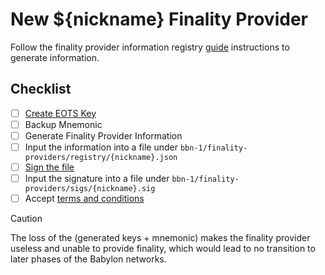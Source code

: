 # New ${nickname} Finality Provider

Follow the finality provider information registry
[guide](https://github.com/babylonlabs-io/networks/blob/ef18868512b0b9c823c653cdabc975f88b6fc7a2/bbn-1/finality-providers/README.md#L1)
instructions to generate information.

## Checklist

- [ ] [Create EOTS Key](https://github.com/babylonlabs-io/networks/blob/ef18868512b0b9c823c653cdabc975f88b6fc7a2/bbn-1/finality-providers/README.md#L154)
- [ ] Backup Mnemonic
- [ ] Generate Finality Provider Information
- [ ] Input the information into a file under `bbn-1/finality-providers/registry/{nickname}.json`
- [ ] [Sign the file](https://github.com/babylonlabs-io/networks/blob/ef18868512b0b9c823c653cdabc975f88b6fc7a2/bbn-1/finality-providers/README.md#L271)
- [ ] Input the signature into a file under `bbn-1/finality-providers/sigs/{nickname}.sig`
- [ ] Accept [terms and conditions](https://link-to-terms.com)

> [!CAUTION]
> The loss of the (generated keys + mnemonic) makes the finality provider
useless and unable to provide finality, which would lead to no transition to
later phases of the Babylon networks.
